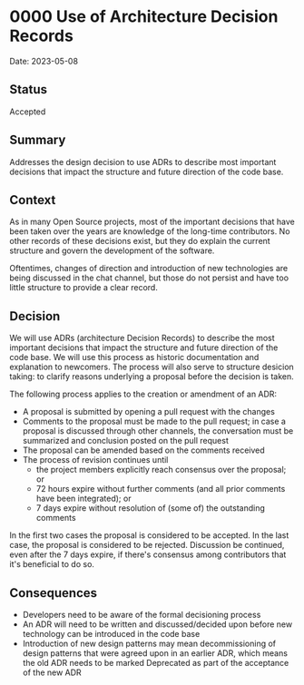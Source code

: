 # 0000 Use of Architecture Decision Records

Date: 2023-05-08

## Status

Accepted

## Summary

Addresses the design decision to use ADRs to describe 
most important decisions that impact the structure and future
direction of the code base. 

## Context

As in many Open Source projects, most of the important decisions
that have been taken over the years are knowledge of the long-time
contributors.  No other records of these decisions exist, but they
do explain the current structure and govern the development of the
software.

Oftentimes, changes of direction and introduction of new technologies
are being discussed in the chat channel, but those do not persist
and have too little structure to provide a clear record.

## Decision

We will use ADRs (architecture Decision Records) to describe the
most important decisions that impact the structure and future
direction of the code base.  We will use this process as historic
documentation and explanation to newcomers. The process will also
serve to structure desicion taking: to clarify reasons underlying
a proposal before the decision is taken.

The following process applies to the creation or amendment of an
ADR:
* A proposal is submitted by opening a pull request with the changes
* Comments to the proposal must be made to the pull request; in
  case a proposal is discussed through other channels, the conversation
  must be summarized and conclusion posted on the pull request
* The proposal can be amended based on the comments received
* The process of revision continues until
  * the project members explicitly reach consensus over the proposal; or
  * 72 hours expire without further comments (and all prior comments
    have been integrated); or
  * 7 days expire without resolution of (some of) the outstanding
    comments

In the first two cases the proposal is considered to be accepted. In the
last case, the proposal is considered to be rejected.  Discussion be
continued, even after the 7 days expire, if there's consensus among
contributors that it's beneficial to do so.

## Consequences

- Developers need to be aware of the formal decisioning process
- An ADR will need to be written and discussed/decided upon before
  new technology can be introduced in the code base
- Introduction of new design patterns may mean decommissioning of
  design patterns that were agreed upon in an earlier ADR, which
  means the old ADR needs to be marked Deprecated as part of the
  acceptance of the new ADR


